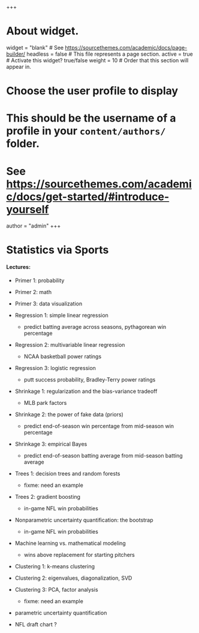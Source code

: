 +++
# About widget.
widget = "blank"  # See https://sourcethemes.com/academic/docs/page-builder/
headless = false  # This file represents a page section.
active = true  # Activate this widget? true/false
weight = 10  # Order that this section will appear in.

# Choose the user profile to display
# This should be the username of a profile in your `content/authors/` folder.
# See https://sourcethemes.com/academic/docs/get-started/#introduce-yourself
author = "admin"
+++

# Statistics via Sports

#### Lectures:

* Primer 1: probability
* Primer 2: math
* Primer 3: data visualization
* Regression 1: simple linear regression
    * predict batting average across seasons, pythagorean win percentage
* Regression 2: multivariable linear regression
    * NCAA basketball power ratings
* Regression 3: logistic regression
    * putt success probability, Bradley-Terry power ratings
* Shrinkage 1: regularization and the bias-variance tradeoff
    * MLB park factors
* Shrinkage 2: the power of fake data (priors)
    * predict end-of-season win percentage from mid-season win percentage
* Shrinkage 3: empirical Bayes
    * predict end-of-season batting average from mid-season batting average
    
* Trees 1: decision trees and random forests
    * fixme: need an example
* Trees 2: gradient boosting
    * in-game NFL win probabilities
* Nonparametric uncertainty quantification: the bootstrap
    * in-game NFL win probabilities
* Machine learning vs. mathematical modeling
    * wins above replacement for starting pitchers
* Clustering 1: k-means clustering
* Clustering 2: eigenvalues, diagonalization, SVD
* Clustering 3: PCA, factor analysis
    * fixme: need an example


* parametric uncertainty quantification
* NFL draft chart ?




